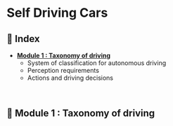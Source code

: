 # Self Driving Cars

## 💢 Index
* **[Module 1 : Taxonomy of driving]()**
  * System of classification for autonomous driving
  * Perception requirements
  * Actions and driving decisions

<!-- * **[Module 2]()** -->
<br>


## 💢 Module 1 : Taxonomy of driving

